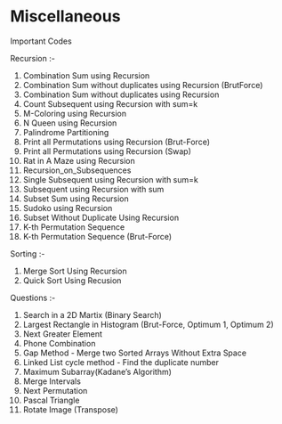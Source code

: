 # Miscellaneous
Important Codes

Recursion :- 
  1. Combination Sum using Recursion
  2. Combination Sum without duplicates using Recursion (BrutForce)
  3. Combination Sum without duplicates using Recursion
  4. Count Subsequent using Recursion with sum=k
  5. M-Coloring using Recursion
  6. N Queen using Recursion
  7. Palindrome Partitioning
  8. Print all Permutations using Recursion (Brut-Force)
  9. Print all Permutations using Recursion (Swap)
  10. Rat in A Maze using Recursion
  11. Recursion_on_Subsequences
  12. Single Subsequent using Recursion with sum=k
  13. Subsequent using Recursion with sum
  14. Subset Sum using Recursion
  15. Sudoko using Recursion
  16. Subset Without Duplicate Using Recursion
  17. K-th Permutation Sequence
  18. K-th Permutation Sequence (Brut-Force)

Sorting :-
  1. Merge Sort Using Recursion
  2. Quick Sort Using Recusion
  
Questions :-
  1. Search in a 2D Martix (Binary Search)
  2. Largest Rectangle in Histogram (Brut-Force, Optimum 1, Optimum  2)
  3. Next Greater Element
  4. Phone Combination
  5. Gap Method - Merge two Sorted Arrays Without Extra Space
  6. Linked List cycle method - Find the duplicate number
  7. Maximum Subarray(Kadane’s Algorithm)
  8. Merge Intervals
  9. Next Permutation
  10. Pascal Triangle
  11. Rotate Image (Transpose)
